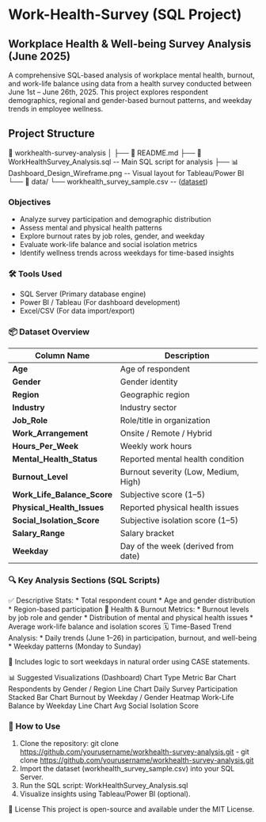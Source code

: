 # Work-Health-Survey (SQL Project)

## Workplace Health & Well-being Survey Analysis (June 2025)
A comprehensive SQL-based analysis of workplace mental health, burnout, and work-life balance using data from a health survey conducted between June 1st – June 26th, 2025. This project explores respondent demographics, regional and gender-based burnout patterns, and weekday trends in employee wellness.

## Project Structure
📂 workhealth-survey-analysis
│
├── 📄 README.md
├── 📄 WorkHealthSurvey_Analysis.sql      -- Main SQL script for analysis
├── 📊 Dashboard_Design_Wireframe.png     -- Visual layout for Tableau/Power BI
└── 📁 data/
    └── workhealth_survey_sample.csv       -- ([dataset](https://www.kaggle.com/datasets/kshitijsaini121/remote-work-of-health-impact-survey-june-2025/data))


### Objectives
- Analyze survey participation and demographic distribution
- Assess mental and physical health patterns
- Explore burnout rates by job roles, gender, and weekday
- Evaluate work-life balance and social isolation metrics
- Identify wellness trends across weekdays for time-based insights

### 🛠️ Tools Used
- SQL Server (Primary database engine)
- Power BI / Tableau (For dashboard development)
- Excel/CSV (For data import/export)

### 📦 Dataset Overview
| Column Name | Description |
|---|---|
| **Age** | Age of respondent |
| **Gender** | Gender identity |
| **Region** | Geographic region |
| **Industry** | Industry sector |
| **Job_Role** | Role/title in organization |
| **Work_Arrangement** | Onsite / Remote / Hybrid |
| **Hours_Per_Week** | Weekly work hours |
| **Mental_Health_Status** | Reported mental health condition |
| **Burnout_Level** | Burnout severity (Low, Medium, High) |
| **Work_Life_Balance_Score** | Subjective score (1–5) |
| **Physical_Health_Issues** | Reported physical health issues |
| **Social_Isolation_Score** | Subjective isolation score (1–5) |
| **Salary_Range** | Salary bracket |
| **Weekday** | Day of the week (derived from date) |

### 🔍 Key Analysis Sections (SQL Scripts)
✅ Descriptive Stats: * Total respondent count * Age and gender distribution * Region-based participation
🧠 Health & Burnout Metrics: * Burnout levels by job role and gender * Distribution of mental and physical health issues * Average work-life balance and isolation scores
🗓️ Time-Based Trend Analysis: * Daily trends (June 1–26) in participation, burnout, and well-being * Weekday patterns (Monday to Sunday)

📌 Includes logic to sort weekdays in natural order using CASE statements.

📊 Suggested Visualizations (Dashboard)
Chart Type	Metric
Bar Chart	Respondents by Gender / Region
Line Chart	Daily Survey Participation
Stacked Bar Chart	Burnout by Weekday / Gender
Heatmap	Work-Life Balance by Weekday
Line Chart	Avg Social Isolation Score

### 🚀 How to Use
1. Clone the repository: git clone https://github.com/yourusername/workhealth-survey-analysis.git
       -  git clone https://github.com/yourusername/workhealth-survey-analysis.git
2. Import the dataset (workhealth_survey_sample.csv) into your SQL Server.
3. Run the SQL script: WorkHealthSurvey_Analysis.sql
4. Visualize insights using Tableau/Power BI (optional).



📄 License
This project is open-source and available under the MIT License.
